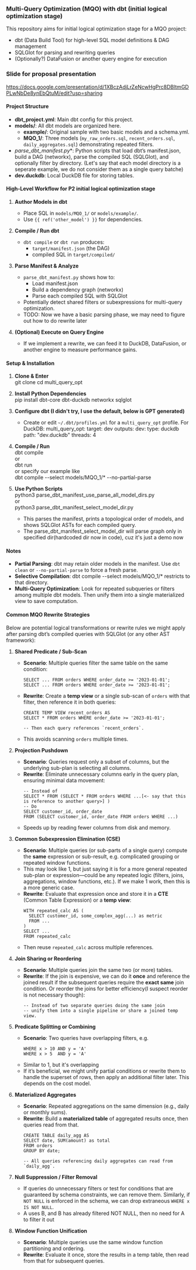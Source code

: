 
### Multi-Query Optimization (MQO) with dbt (initial logical optimization stage)

This repository aims for initial logical optimization stage for a MQO project:
- dbt (Data Build Tool) for high-level SQL model definitions & DAG management
- SQLGlot for parsing and rewriting queries
- (Optionally?) DataFusion or another query engine for execution

### Slide for proposal presentation
https://docs.google.com/presentation/d/1XBczAdjLrZeNcwHgPrc8DBltmGDPLwNbDe8ynEbQtuM/edit?usp=sharing


#### Project Structure

- **dbt_project.yml**: Main dbt config for this project.
- **models/**: All dbt models are organized here.
  - **example/**: Original sample with two basic models and a schema.yml.
  - **MQO_1/**: Three models (`my_raw_orders.sql`, `recent_orders.sql`, `daily_aggregates.sql`) demonstrating repeated filters.
- **parse_dbt_manifest*.py**: Python scripts that load dbt’s manifest.json, build a DAG (networkx), parse the compiled SQL (SQLGlot), and optionally filter by directory.
(Let's say that each model directory is a seperate example, we do not consider them as a single query batche)
- **dev.duckdb**: Local DuckDB file for storing tables.

#### High-Level Workflow for P2 initial logical optimization stage

1. **Author Models in dbt**  
   - Place SQL in `models/MQO_1/` or `models/example/`.
   - Use `{{ ref('other_model') }}` for dependencies.

2. **Compile / Run dbt**  
   - `dbt compile` or `dbt run` produces:
     - `target/manifest.json` (the DAG)
     - compiled SQL in `target/compiled/`

3. **Parse Manifest & Analyze**  
   - `parse_dbt_manifest.py` shows how to:
     - Load manifest.json
     - Build a dependency graph (networkx)
     - Parse each compiled SQL with SQLGlot
   - Potentially detect shared filters or subexpressions for multi-query optimization.
   - TODO: Now we have a basic parsing phase, we may need to figure out how to do rewrite later

4. **(Optional) Execute on Query Engine**  
   - If we implement a rewrite, we can feed it to DuckDB, DataFusion, or another engine to measure performance gains.

#### Setup & Installation

1. **Clone & Enter**  
   git clone
   cd multi_query_opt

2. **Install Python Dependencies**  
   pip install dbt-core dbt-duckdb networkx sqlglot

3. **Configure dbt (I didn't try, I use the default, below is GPT generated)**
   - Create or edit `~/.dbt/profiles.yml` for a `multi_query_opt` profile. For DuckDB:
     multi_query_opt:
       target: dev
       outputs:
         dev:
           type: duckdb
           path: "dev.duckdb"
           threads: 4

4. **Compile / Run**  
   dbt compile  
   or  
   dbt run  
   or specify our example like  
   dbt compile --select models/MQO_1/* --no-partial-parse

5. **Use Python Scripts**  
   python3 parse_dbt_manifest_use_parse_all_model_dirs.py  
   or   
   python3 parse_dbt_manifest_select_model_dir.py   
   - This parses the manifest, prints a topological order of models, and shows SQLGlot ASTs for each compiled query.
   - The parse_dbt_manifest_select_model_dir will parse graph only in specified dir(hardcoded dir now in code), cuz it's just a demo now

#### Notes

- **Partial Parsing**: dbt may retain older models in the manifest. Use `dbt clean` or `--no-partial-parse` to force a fresh parse.
- **Selective Compilation**: dbt compile --select models/MQO_1/* restricts to that directory.
- **Multi-Query Optimization**: Look for repeated subqueries or filters among multiple dbt models. Then unify them into a single materialized view to save computation.


#### Common MQO Rewrite Strategies

Below are potential logical transformations or rewrite rules we might apply after parsing dbt’s compiled queries with SQLGlot (or any other AST framework):

1. **Shared Predicate / Sub-Scan**  
   - **Scenario**: Multiple queries filter the same table on the same condition:
     ```
     SELECT ... FROM orders WHERE order_date >= '2023-01-01';
     SELECT ... FROM orders WHERE order_date >= '2023-01-01';
     ```
   - **Rewrite**: Create a **temp view** or a single sub-scan of `orders` with that filter, then reference it in both queries:
     ```
     CREATE TEMP VIEW recent_orders AS
     SELECT * FROM orders WHERE order_date >= '2023-01-01';

     -- Then each query references `recent_orders`.
     ```
   - This avoids scanning `orders` multiple times.

2. **Projection Pushdown**  
   - **Scenario**: Queries request only a subset of columns, but the underlying sub-plan is selecting all columns.
   - **Rewrite**: Eliminate unnecessary columns early in the query plan, ensuring minimal data movement:
     ```
     -- Instead of
     SELECT * FROM (SELECT * FROM orders WHERE ...[<- say that this is reference to another query>] )
     -- Do
     SELECT customer_id, order_date
     FROM (SELECT customer_id, order_date FROM orders WHERE ...)
     ```
   - Speeds up by reading fewer columns from disk and memory.

3. **Common Subexpression Elimination (CSE)**  
   - **Scenario**: Multiple queries (or sub-parts of a single query) compute the **same** expression or sub-result, e.g. complicated grouping or repeated window functions.
   - This may look like 1, but just saying it is for a more general repeated sub-plan or expression—could be any repeated logic (filters, joins, aggregations, window functions, etc.).
   If we make 1 work, then this is a more generic case.
   - **Rewrite**: Evaluate that expression once and store it in a **CTE** (Common Table Expression) or a **temp view**:
     ```
     WITH repeated_calc AS (
       SELECT customer_id, some_complex_agg(...) as metric
       FROM ...
     )
     SELECT ...
     FROM repeated_calc
     ```
   - Then reuse `repeated_calc` across multiple references.

4. **Join Sharing or Reordering**  
   - **Scenario**: Multiple queries join the same two (or more) tables. 
   - **Rewrite**: If the join is expensive, we can do it **once** and reference the joined result if the subsequent queries require the **exact same** join condition. Or reorder the joins for better efficiency(I suspect reorder is not necessary though):
     ```
     -- Instead of two separate queries doing the same join
     -- unify them into a single pipeline or share a joined temp view.
     ```

5. **Predicate Splitting or Combining**  
   - **Scenario**: Two queries have overlapping filters, e.g.
     ```
     WHERE x > 10 AND y = 'A'
     WHERE x > 5  AND y = 'A'
     ```
   - Similar to 1, but it's overlapping 
   - If it’s beneficial, we might unify partial conditions or rewrite them to handle the superset of rows, then apply an additional filter later. This depends on the cost model.

6. **Materialized Aggregates**  
   - **Scenario**: Repeated aggregations on the same dimension (e.g., daily or monthly sums).  
   - **Rewrite**: Build a **materialized table** of aggregated results once, then queries read from that. 
     ```
     CREATE TABLE daily_agg AS
     SELECT date, SUM(amount) as total
     FROM orders
     GROUP BY date;

     -- All queries referencing daily aggregates can read from `daily_agg`.
     ```

7. **Null Suppression / Filter Removal**  
   - If queries do unnecessary filters or test for conditions that are guaranteed by schema constraints, we can remove them. Similarly, if `NOT NULL` is enforced in the schema, we can drop extraneous `WHERE x IS NOT NULL`.
   - A uses B, and B has already filtered NOT NULL, then no need for A to filter it out

8. **Window Function Unification**  
   - **Scenario**: Multiple queries use the same window function partitioning and ordering.  
   - **Rewrite**: Evaluate it once, store the results in a temp table, then read from that for subsequent queries.
